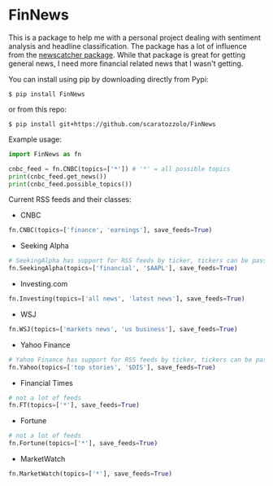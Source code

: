 # FinNews

This is a package to help me with a personal project dealing with sentiment analysis and headline classification. The package has a lot of influence from the [newscatcher package](https://github.com/kotartemiy/newscatcher). While that package is great for getting general news, I need more financial related news that I wasn't getting.


You can install using pip by downloading directly from Pypi:
```
$ pip install FinNews
```
or from this repo:
```
$ pip install git+https://github.com/scaratozzolo/FinNews
```

Example usage:
```python
import FinNews as fn

cnbc_feed = fn.CNBC(topics=['*']) # '*' = all possible topics
print(cnbc_feed.get_news())
print(cnbc_feed.possible_topics())
```

Current RSS feeds and their classes:
- CNBC
```python
fn.CNBC(topics=['finance', 'earnings'], save_feeds=True)
```
- Seeking Alpha
```python
# SeekingAlpha has support for RSS feeds by ticker, tickers can be passed as a topic and are denoted by $XXX
fn.SeekingAlpha(topics=['financial', '$AAPL'], save_feeds=True)
```
- Investing.com
```python
fn.Investing(topics=['all news', 'latest news'], save_feeds=True)
```
- WSJ
```python
fn.WSJ(topics=['markets news', 'us business'], save_feeds=True)
```
- Yahoo Finance
```python
# Yahoo Finance has support for RSS feeds by ticker, tickers can be passed as a topic and are denoted by $XXX
fn.Yahoo(topics=['top stories', '$DIS'], save_feeds=True)
```
- Financial Times
```python
# not a lot of feeds
fn.FT(topics=['*'], save_feeds=True)
```
- Fortune
```python
# not a lot of feeds
fn.Fortune(topics=['*'], save_feeds=True)
```
- MarketWatch
```python
fn.MarketWatch(topics=['*'], save_feeds=True)
```
